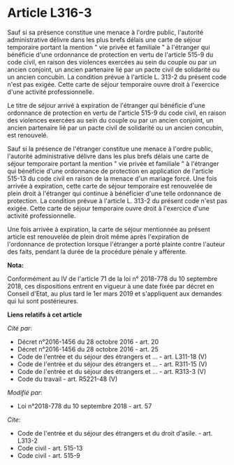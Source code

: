# Article L316-3

Sauf si sa présence constitue une menace à l'ordre public, l'autorité administrative délivre dans les plus brefs délais une
carte de séjour temporaire portant la mention " vie privée et familiale " à l'étranger qui bénéficie d'une ordonnance de
protection en vertu de l'article 515-9 du code civil, en raison des violences exercées au sein du couple ou par un ancien
conjoint, un ancien partenaire lié par un pacte civil de solidarité ou un ancien concubin. La condition prévue à l'article L.
313-2 du présent code n'est pas exigée. Cette carte de séjour temporaire ouvre droit à l'exercice d'une activité
professionnelle.

Le titre de séjour arrivé à expiration de l'étranger qui bénéficie d'une ordonnance de protection en vertu de l'article 515-9
du code civil, en raison des violences exercées au sein du couple ou par un ancien conjoint, un ancien partenaire lié par un
pacte civil de solidarité ou un ancien concubin, est renouvelé.

Sauf si la présence de l'étranger constitue une menace à l'ordre public, l'autorité administrative délivre dans les plus
brefs délais une carte de séjour temporaire portant la mention " vie privée et familiale " à l'étranger qui bénéficie d'une
ordonnance de protection en application de l'article 515-13 du code civil en raison de la menace d'un mariage forcé. Une fois
arrivée à expiration, cette carte de séjour temporaire est renouvelée de plein droit à l'étranger qui continue à bénéficier
d'une telle ordonnance de protection. La condition prévue à l'article L. 313-2 du présent code n'est pas exigée. Cette carte
de séjour temporaire ouvre droit à l'exercice d'une activité professionnelle.

Une fois arrivée à expiration, la carte de séjour mentionnée au présent article est renouvelée de plein droit même après
l'expiration de l'ordonnance de protection lorsque l'étranger a porté plainte contre l'auteur des faits, pendant la durée de
la procédure pénale y afférente.

**Nota:**

Conformément au IV de l'article 71 de la loi n° 2018-778 du 10 septembre 2018, ces dispositions entrent en vigueur à une date
fixée par décret en Conseil d'Etat, au plus tard le 1er mars 2019 et s'appliquent aux demandes qui lui sont postérieures.

**Liens relatifs à cet article**

_Cité par_:

  - Décret n°2016-1456 du 28 octobre 2016 - art. 20
  - Décret n°2016-1456 du 28 octobre 2016 - art. 25
  - Code de l'entrée et du séjour des étrangers et ... - art. L311-18 (V)
  - Code de l'entrée et du séjour des étrangers et ... - art. R311-15 (V)
  - Code de l'entrée et du séjour des étrangers et ... - art. R313-3 (V)
  - Code du travail - art. R5221-48 (V)

_Modifié par_:

  - Loi n°2018-778 du 10 septembre 2018 - art. 57

_Cite_:

  - Code de l'entrée et du séjour des étrangers et du droit d'asile. - art. L313-2
  - Code civil - art. 515-13
  - Code civil - art. 515-9
